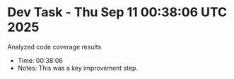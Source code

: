 # Dev Task - Thu Sep 11 00:38:06 UTC 2025
Analyzed code coverage results
- Time: 00:38:06
- Notes: This was a key improvement step.
